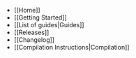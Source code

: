 * [[Home]]
* [[Getting Started]]
* [[List of guides|Guides]]
* [[Releases]]
* [[Changelog]]
* [[Compilation Instructions|Compilation]]